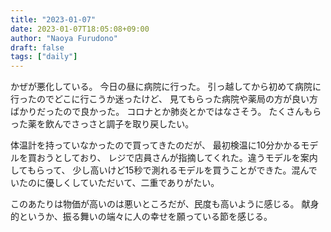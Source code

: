 ```yaml
---
title: "2023-01-07"
date: 2023-01-07T18:05:08+09:00
author: "Naoya Furudono"
draft: false
tags: ["daily"]
---
```


かぜが悪化している。
今日の昼に病院に行った。
引っ越してから初めて病院に行ったのでどこに行こうか迷ったけど、
見てもらった病院や薬局の方が良い方ばかりだったので良かった。
コロナとか肺炎とかではなさそう。
たくさんもらった薬を飲んでさっさと調子を取り戻したい。

体温計を持っていなかったので買ってきたのだが、
最初検温に10分かかるモデルを買おうとしており、
レジで店員さんが指摘してくれた。違うモデルを案内してもらって、
少し高いけど15秒で測れるモデルを買うことができた。混んでいたのに優しくしていただいて、二重でありがたい。

このあたりは物価が高いのは悪いところだが、民度も高いように感じる。
献身的というか、振る舞いの端々に人の幸せを願っている節を感じる。

